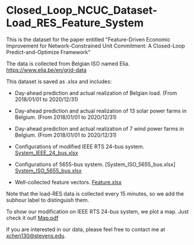 # Closed_Loop_NCUC_Dataset-Load_RES_Feature_System
This is the dataset for the paper entitled "Feature-Driven Economic Improvement for Network-Constrained Unit Commitment: A Closed-Loop Predict-and-Optimize Framework"

The data is collected from Belgian ISO named Elia. https://www.elia.be/en/grid-data

This dataset is saved as .xlsx and includes:

* Day-ahead prediction and actual realization of Belgian load. (From 2018/01/01 to 2020/12/31)

* Day-ahead prediction and actual realization of 13 solar power farms in Belgium. (From 2018/01/01 to 2020/12/31)

* Day-ahead prediction and actual realization of 7 wind power farms in Belgium. (From 2018/01/01 to 2020/12/31)

* Configurations of modified IEEE RTS 24-bus system. [System_IEEE_24_bus.xlsx](https://github.com/asxadf/Closed_Loop_NCUC_Dataset-Load_RES_Feature_System/files/7314314/System_IEEE_24_bus.xlsx)
* Configurations of 5655-bus system. [System_ISO_5655_bus.xlsx] [System_ISO_5655_bus.xlsx](https://github.com/asxadf/Closed_Loop_NCUC_Dataset_Load_RES_Feature_System/files/7314468/System_ISO_5655_bus.xlsx)

* Well-collected feature vectors. [Feature.xlsx](https://github.com/asxadf/Closed_Loop_NCUC_Dataset-Load_RES_Feature_System/files/7314316/Feature.xlsx)

Note that the load-RES data is collected every 15 minutes, so we add the subhour label to distinguish them.

To show our modification on IEEE RTS 24-bus system, we plot a map. Just check it out! [Map.pdf](https://github.com/asxadf/Closed_Loop_NCUC_Dataset-Load_RES_Feature_System/files/7314204/Map.pdf)

If you are interested in our data, please feel free to contact me at xchen130@stevens.edu.
